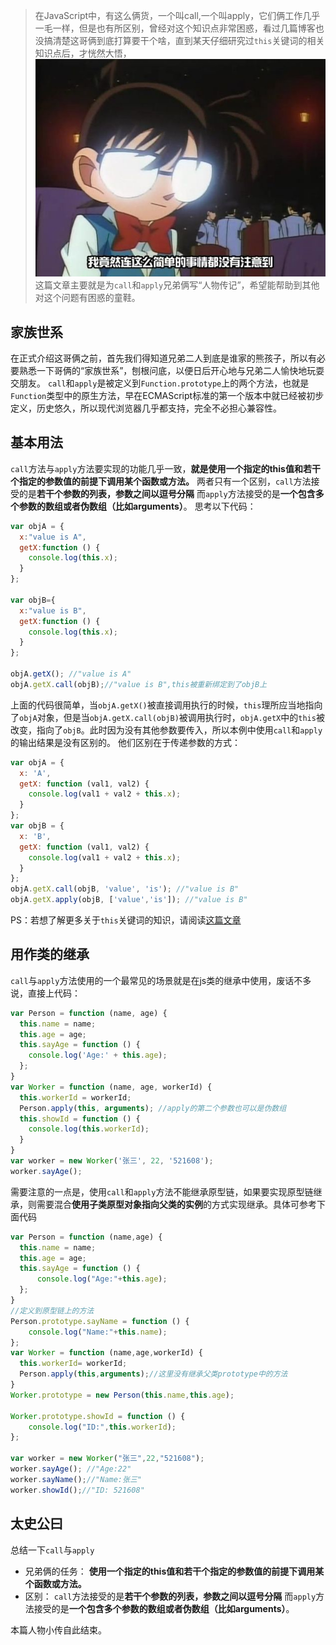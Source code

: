 > 在JavaScript中，有这么俩货，一个叫call,一个叫apply，它们俩工作几乎一毛一样，但是也有所区别，曾经对这个知识点非常困惑，看过几篇博客也没搞清楚这哥俩到底打算要干个啥，直到某天仔细研究过`this`关键词的相关知识点后，才恍然大悟，
>![恍然大悟](https://github.com/SinanJS/sinan-blog/blob/master/img/kenan.jpg?raw=true)
>这篇文章主要就是为`call`和`apply`兄弟俩写“人物传记”，希望能帮助到其他对这个问题有困惑的童鞋。

## 家族世系
在正式介绍这哥俩之前，首先我们得知道兄弟二人到底是谁家的熊孩子，所以有必要熟悉一下哥俩的“家族世系”，刨根问底，以便日后开心地与兄弟二人愉快地玩耍交朋友。
`call`和`apply`是被定义到`Function.prototype`上的两个方法，也就是`Function`类型中的原生方法，早在ECMAScript标准的第一个版本中就已经被初步定义，历史悠久，所以现代浏览器几乎都支持，完全不必担心兼容性。

## 基本用法
`call`方法与`apply`方法要实现的功能几乎一致，**就是使用一个指定的this值和若干个指定的参数值的前提下调用某个函数或方法。** 两者只有一个区别，`call`方法接受的是**若干个参数的列表，参数之间以逗号分隔** 而`apply`方法接受的是**一个包含多个参数的数组或者伪数组（比如arguments）**。
思考以下代码：
```js
var objA = {
  x:"value is A",
  getX:function () {
    console.log(this.x);
  }
};

var objB={
  x:"value is B",
  getX:function () {
    console.log(this.x);
  }
};

objA.getX(); //"value is A"
objA.getX.call(objB);//"value is B",this被重新绑定到了objB上
```
上面的代码很简单，当`objA.getX()`被直接调用执行的时候，`this`理所应当地指向了`objA`对象，但是当`objA.getX.call(objB)`被调用执行时，`objA.getX`中的`this`被改变，指向了`objB`。此时因为没有其他参数要传入，所以本例中使用`call`和`apply`的输出结果是没有区别的。
他们区别在于传递参数的方式：
```js
var objA = {
  x: 'A',
  getX: function (val1, val2) {
    console.log(val1 + val2 + this.x);
  }
};
var objB = {
  x: 'B',
  getX: function (val1, val2) {
    console.log(val1 + val2 + this.x);
  }
};
objA.getX.call(objB, 'value', 'is'); //"value is B"
objA.getX.apply(objB, ['value','is']); //"value is B"
```
PS：若想了解更多关于`this`关键词的知识，请阅读[这篇文章](https://segmentfault.com/a/1190000006813835)
## 用作类的继承
`call`与`apply`方法使用的一个最常见的场景就是在js类的继承中使用，废话不多说，直接上代码：
```js
var Person = function (name, age) {
  this.name = name;
  this.age = age;
  this.sayAge = function () {
    console.log('Age:' + this.age);
  };
}
var Worker = function (name, age, workerId) {
  this.workerId = workerId;
  Person.apply(this, arguments); //apply的第二个参数也可以是伪数组
  this.showId = function () {
    console.log(this.workerId);
  }
}
var worker = new Worker('张三', 22, '521608');
worker.sayAge();
```
需要注意的一点是，使用`call`和`apply`方法不能继承原型链，如果要实现原型链继承，则需要混合**使用子类原型对象指向父类的实例**的方式实现继承。具体可参考下面代码
```js
var Person = function (name,age) {
  this.name = name;
  this.age = age;
  this.sayAge = function () {
      console.log("Age:"+this.age);
  };
}
//定义到原型链上的方法
Person.prototype.sayName = function () {
    console.log("Name:"+this.name);
};
var Worker = function (name,age,workerId) {
  this.workerId= workerId;
  Person.apply(this,arguments);//这里没有继承父类prototype中的方法
}
Worker.prototype = new Person(this.name,this.age);

Worker.prototype.showId = function () {
    console.log("ID:",this.workerId);
};

var worker = new Worker("张三",22,"521608");
worker.sayAge(); //"Age:22"
worker.sayName();//"Name:张三"
worker.showId();//"ID: 521608"
```
## 太史公曰
总结一下`call`与`apply`
- 兄弟俩的任务：
**使用一个指定的this值和若干个指定的参数值的前提下调用某个函数或方法。**
- 区别：
`call`方法接受的是**若干个参数的列表，参数之间以逗号分隔** 而`apply`方法接受的是**一个包含多个参数的数组或者伪数组（比如arguments）**。

本篇人物小传自此结束。

